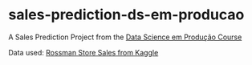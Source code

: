 # sales-prediction-ds-em-producao
A Sales Prediction Project from the [Data Science em Produção Course](http://datascienceemproducao.kpages.online/como-ser-um-data-scientist)

Data used: [Rossman Store Sales from Kaggle](https://www.kaggle.com/c/rossmann-store-sales/overview)
